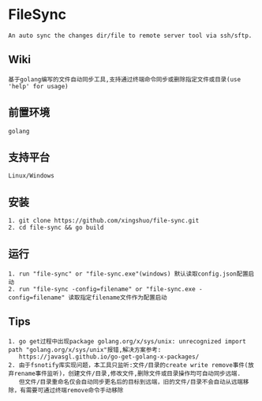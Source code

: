 FileSync
=========
    An auto sync the changes dir/file to remote server tool via ssh/sftp.

Wiki
----
    基于golang编写的文件自动同步工具,支持通过终端命令同步或删除指定文件或目录(use 'help' for usage)

前置环境
-----
    golang

支持平台
-----
    Linux/Windows

安装
-----
    1. git clone https://github.com/xingshuo/file-sync.git
    2. cd file-sync && go build

运行
-----
    1. run "file-sync" or "file-sync.exe"(windows) 默认读取config.json配置启动
    2. run "file-sync -config=filename" or "file-sync.exe -config=filename" 读取指定filename文件作为配置启动

Tips
-----
    1. go get过程中出现package golang.org/x/sys/unix: unrecognized import path "golang.org/x/sys/unix"报错,解决方案参考:
       https://javasgl.github.io/go-get-golang-x-packages/
    2. 由于fsnotify库实现问题，本工具只监听:文件/目录的create write remove事件(放弃rename事件监听)，创建文件/目录,修改文件,删除文件或目录操作均可自动同步远端.
       但文件/目录重命名仅会自动同步更名后的目标到远端，旧的文件/目录不会自动从远端移除，有需要可通过终端remove命令手动移除